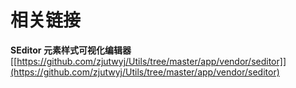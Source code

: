 相关链接
====

**SEditor 元素样式可视化编辑器**
[[https://github.com/zjutwyj/Utils/tree/master/app/vendor/seditor]](https://github.com/zjutwyj/Utils/tree/master/app/vendor/seditor)

